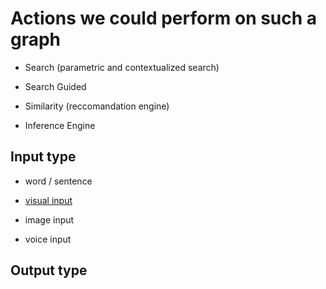 
# Actions we could perform on such a graph

* Search (parametric and contextualized search)

* Search Guided

* Similarity (reccomandation engine)

* Inference Engine 




## Input type 

* word / sentence 

* [visual input](http://demo.staple-api.org/)

* image input 

* voice input


## Output type 